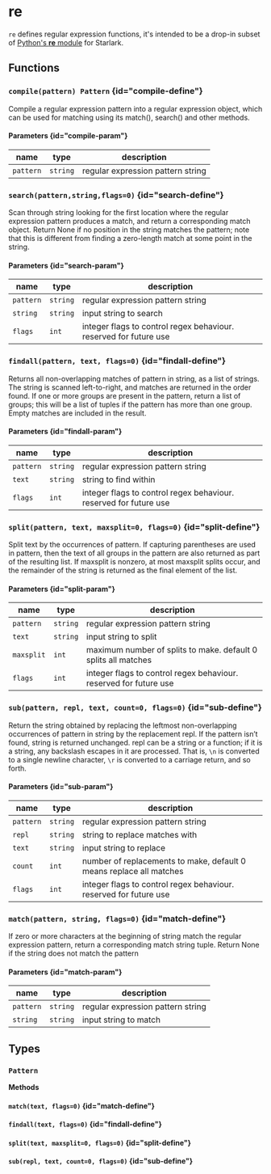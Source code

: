 # re

`re` defines regular expression functions, it's intended to be a drop-in subset of [Python's **re** module](https://docs.python.org/3/library/re.html) for Starlark.

## Functions

### `compile(pattern) Pattern` {id="compile-define"}

Compile a regular expression pattern into a regular expression object, which
can be used for matching using its match(), search() and other methods.

#### Parameters {id="compile-param"}

| name      | type     | description                       |
|-----------|----------|-----------------------------------|
| `pattern` | `string` | regular expression pattern string |

### `search(pattern,string,flags=0)` {id="search-define"}

Scan through string looking for the first location where the regular expression pattern
produces a match, and return a corresponding match object. Return None if no position in
the string matches the pattern; note that this is different from finding a zero-length match
at some point in the string.

#### Parameters {id="search-param"}

| name      | type     | description                                                       |
|-----------|----------|-------------------------------------------------------------------|
| `pattern` | `string` | regular expression pattern string                                 |
| `string`  | `string` | input string to search                                            |
| `flags`   | `int`    | integer flags to control regex behaviour. reserved for future use |

### `findall(pattern, text, flags=0)` {id="findall-define"}

Returns all non-overlapping matches of pattern in string, as a list of strings.
The string is scanned left-to-right, and matches are returned in the order found.
If one or more groups are present in the pattern, return a list of groups;
this will be a list of tuples if the pattern has more than one group.
Empty matches are included in the result.

#### Parameters {id="findall-param"}

| name      | type     | description                                                       |
|-----------|----------|-------------------------------------------------------------------|
| `pattern` | `string` | regular expression pattern string                                 |
| `text`    | `string` | string to find within                                             |
| `flags`   | `int`    | integer flags to control regex behaviour. reserved for future use |

### `split(pattern, text, maxsplit=0, flags=0)` {id="split-define"}

Split text by the occurrences of pattern. If capturing parentheses are used in pattern,
then the text of all groups in the pattern are also returned as part of the resulting list.
If maxsplit is nonzero, at most maxsplit splits occur, and the remainder of the string
is returned as the final element of the list.

#### Parameters {id="split-param"}

| name       | type     | description                                                       |
|------------|----------|-------------------------------------------------------------------|
| `pattern`  | `string` | regular expression pattern string                                 |
| `text`     | `string` | input string to split                                             |
| `maxsplit` | `int`    | maximum number of splits to make. default 0 splits all matches    |
| `flags`    | `int`    | integer flags to control regex behaviour. reserved for future use |

### `sub(pattern, repl, text, count=0, flags=0)` {id="sub-define"}

Return the string obtained by replacing the leftmost non-overlapping occurrences of pattern
in string by the replacement repl. If the pattern isn’t found, string is returned unchanged.
repl can be a string or a function; if it is a string, any backslash escapes in it are processed.
That is, `\n` is converted to a single newline character, `\r` is converted to a carriage return, and so forth.

#### Parameters {id="sub-param"}

| name      | type     | description                                                         |
|-----------|----------|---------------------------------------------------------------------|
| `pattern` | `string` | regular expression pattern string                                   |
| `repl`    | `string` | string to replace matches with                                      |
| `text`    | `string` | input string to replace                                             |
| `count`   | `int`    | number of replacements to make, default 0 means replace all matches |
| `flags`   | `int`    | integer flags to control regex behaviour. reserved for future use   |

### `match(pattern, string, flags=0)` {id="match-define"}

If zero or more characters at the beginning of string match the regular expression pattern,
return a corresponding match string tuple. Return None if the string does not match the pattern

#### Parameters {id="match-param"}

| name      | type     | description                       |
|-----------|----------|-----------------------------------|
| `pattern` | `string` | regular expression pattern string |
| `string`  | `string` | input string to match             |

## Types

### `Pattern`

**Methods**

#### `match(text, flags=0)` {id="match-define"}

#### `findall(text, flags=0)` {id="findall-define"}

#### `split(text, maxsplit=0, flags=0)` {id="split-define"}

#### `sub(repl, text, count=0, flags=0)` {id="sub-define"}
